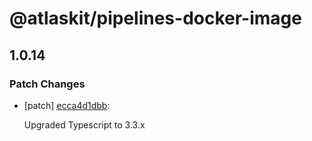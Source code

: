 # @atlaskit/pipelines-docker-image

## 1.0.14
### Patch Changes

- [patch] [ecca4d1dbb](https://bitbucket.org/atlassian/atlaskit-mk-2/commits/ecca4d1dbb):

  Upgraded Typescript to 3.3.x
